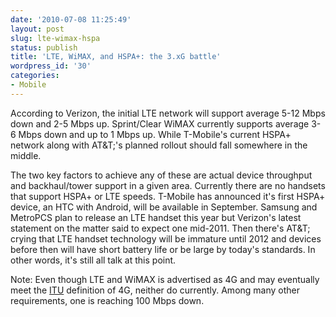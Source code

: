 ```yaml
---
date: '2010-07-08 11:25:49'
layout: post
slug: lte-wimax-hspa
status: publish
title: 'LTE, WiMAX, and HSPA+: the 3.xG battle'
wordpress_id: '30'
categories:
- Mobile
---
```


According to Verizon, the initial LTE network will support average 5-12 Mbps down and 2-5 Mbps up.  Sprint/Clear WiMAX currently supports average 3-6 Mbps down and up to 1 Mbps up.  While T-Mobile's current HSPA+ network along with AT&T;'s planned rollout should fall somewhere in the middle.

The two key factors to achieve any of these are actual device throughput and backhaul/tower support in a given area.  Currently there are no handsets that support HSPA+ or LTE speeds.  T-Mobile has announced it's first HSPA+ device, an HTC with Android, will be available in September.  Samsung and MetroPCS plan to release an LTE handset this year but Verizon's latest statement on the matter said to expect one mid-2011.  Then there's AT&T; crying that LTE handset technology will be immature until 2012 and devices before then will have short battery life or be large by today's standards.  In other words, it's still all talk at this point.

Note: Even though LTE and WiMAX is advertised as 4G and may eventually meet the [ITU](http://www.itu.int/net/pressoffice/press_releases/2009/48.aspx) definition of 4G, neither do currently.  Among many other requirements, one is reaching 100 Mbps down.
